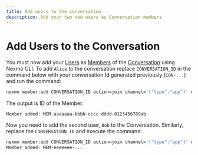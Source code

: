 ```yaml
---
title: Add users to the conversation
description: Add your two new users as Conversation members
---
```


# Add Users to the Conversation

You must now add your [Users](/conversation/concepts/user) as [Members](/conversation/concepts/member) of the [Conversation](/conversation/concepts/conversation) using Nexmo CLI. 
To add `Alice` to the conversation replace `CONVERSATION_ID` in the command below with your conversation Id generated previously (`CON-...`) and run the command:

```sh
nexmo member:add CONVERSATION_ID action=join channel='{"type":"app"}' user_name=Alice
```

The output is ID of the Member:

```
Member added: MEM-aaaaaaa-bbbb-cccc-dddd-0123456789ab
```

Now you need to add the second user, `Bob` to the Conversation. Similarly, replace the `CONVERSATION_ID` and execute the command:

```sh
nexmo member:add CONVERSATION_ID action=join channel='{"type":"app"}' user_name=Bob
Member added: MEM-eeeeeee-...
```
